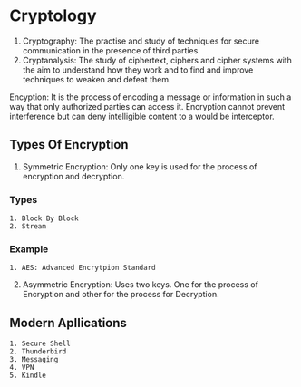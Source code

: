 # Cryptology

1. Cryptography:	The practise and study of techniques for secure communication in the presence of third parties.
1. Cryptanalysis:	The study of ciphertext, ciphers and cipher systems with the aim to understand how they work and to find and improve techniques to weaken and defeat them.

Encyption: It is the process of encoding a message or information in such a way that only authorized parties can access it. Encryption cannot prevent interference but can deny intelligible content to a would be interceptor.

## Types Of Encryption

1. Symmetric Encryption: Only one key is used for the process of encryption and decryption.

### Types

	1. Block By Block
	2. Stream

### Example

	1. AES: Advanced Encrytpion Standard

2. Asymmetric Encryption: Uses two keys. One for the process of Encryption and other for the process for Decryption.

## Modern Apllications

	1. Secure Shell
	2. Thunderbird
	3. Messaging
	4. VPN
	5. Kindle


